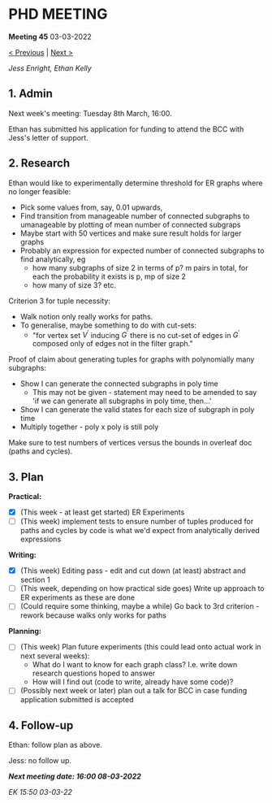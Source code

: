 # PHD MEETING

__Meeting 45__
03-03-2022

[< Previous](../02/44_21-02-22.md) | [Next >](46_08-03-22.md)

_Jess Enright,_
_Ethan Kelly_


## 1. Admin

Next week's meeting: Tuesday 8th March, 16:00.

Ethan has submitted his application for funding to attend the BCC with Jess's letter of support. 


## 2. Research

Ethan would like to experimentally determine threshold for ER graphs where no longer feasible:
- Pick some values from, say, 0.01 upwards, 
- Find transition from manageable number of connected subgraphs to umanageable by plotting of mean number of connected subgraps
- Maybe start with 50 vertices and make sure result holds for larger graphs
- Probably an expression for expected number of connected subgraphs to find analytically, eg 
	- how many subgraphs of size 2 in terms of p? m pairs in total, for each the probability it exists is p,  mp of size 2
	- how many of size 3? etc.

Criterion 3 for tuple necessity: 
- Walk notion only really works for paths. 
- To generalise, maybe something to do with cut-sets: 
	- "for vertex set $V^{\prime}$ inducing $G^{\prime}$ there is no cut-set of edges in $G^{\prime}$ composed only of edges not in the filter graph." 

Proof of claim about generating tuples for graphs with polynomially many subgraphs: 
- Show I can generate the connected subgraphs in poly time
	- This may not be given - statement may need to be amended to say 'if we can generate all subgraphs in poly time, then...'
- Show I can generate the valid states for each size of subgraph in poly time
- Multiply together - poly x poly is still poly

Make sure to test numbers of vertices versus the bounds in overleaf doc (paths and cycles).


## 3. Plan

**Practical:**
- [x] (This week - at least get started) ER Experiments
- [ ] (This week) implement tests to ensure number of tuples produced for paths and cycles by code is what we'd expect from analytically derived expressions

**Writing:**
- [x] (This week) Editing pass - edit and cut down (at least) abstract and section 1
- [ ] (This week, depending on how practical side goes) Write up approach to ER experiments as these are done
- [ ] (Could require some thinking, maybe a while) Go back to 3rd criterion - rework because walks only works for paths

**Planning:**
- [ ] (This week) Plan future experiments (this could lead onto actual work in next several weeks):
	- What do I want to know for each graph class? I.e. write down research questions hoped to answer
	- How will I find out (code to write, already have some code)?
- [ ] (Possibly next week or later) plan out a talk for BCC in case funding application submitted is accepted

## 4. Follow-up

Ethan: follow plan as above.

Jess: no follow up.

**_Next meeting date: 16:00 08-03-2022_**



_EK 15:50 03-03-22_
